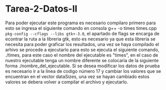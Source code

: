 # Tarea-2-Datos-II

Para poder ejecutar este programa es necesario compilaro primero para esto se ingresa el siguiente comando en consola g++ -o times times.cpp `pkg-config --cflags --libs gtk+-3.0`, el apartado de flags se encarga de econtrar la ruta a la libreria gtk, esto es necesario ya que esta libreria se necesita para poder graficar los resultados, una vez se haya compilado el arhivo se procede a ejecutarlo para esto se ejecuta el siguiente comando, ./times, para este caso el nombre del ejecutable es "times", en el caso de nuestro ejecutable tenga un nombre diferente se colocaria de la siguiente forma ./nombre_del_ejecutable. Si se desea modificar los datos de prueba es necesario ir a la linea de codigo número 17 y cambiar los valores que se encuentran en el vector dataSizes, una vez se hayan cambiado estos valores se debera volver a compilar el archivo y ejecutarlo.
